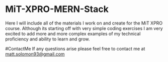 # MiT-XPRO-MERN-Stack

Here I will include all of the materials I work on and create for the MiT XPRO course. Although its starting off with very simple coding exercises  I am very excited to add more and more complex examples of my technical proficiency  and ability to learn and grow.



#ContactMe
If any questions arise please feel free to contact me at matt.solomon93@gmail.com
